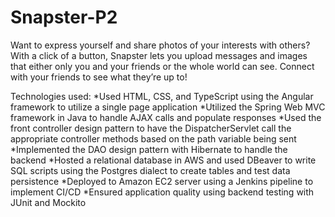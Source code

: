 # Snapster-P2
Want to express yourself and share photos of your interests with others? With a click of a button, Snapster lets you upload messages and images that either only you and your friends or the 
whole world can see. Connect with your friends to see what they’re up to!

Technologies used:
*Used HTML, CSS, and TypeScript using the Angular framework to utilize a single page application 
*Utilized the Spring Web MVC framework in Java to handle AJAX calls and populate responses
*Used the front controller design pattern to have the DispatcherServlet call the appropriate controller methods based on the path variable being sent
*Implemented the DAO design pattern with Hibernate to handle the backend
*Hosted a relational database in AWS and used DBeaver to write SQL scripts using the Postgres dialect to create tables and test data persistence
*Deployed to Amazon EC2 server using a Jenkins pipeline to implement CI/CD
*Ensured application quality using backend testing with JUnit and Mockito

